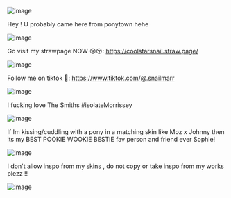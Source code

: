 ![image](https://github.com/user-attachments/assets/14218679-3323-47a9-839a-53cd01eb701a)



Hey ! U probably came here from ponytown hehe

![image](https://github.com/user-attachments/assets/5043d5f6-5845-4515-beab-e2603a0aee8b)

Go visit my strawpage NOW 😚😚: https://coolstarsnail.straw.page/

![image](https://github.com/user-attachments/assets/aa74c40a-9842-4e7e-9a7f-95f9a7a534e8)

Follow me on tiktok 💝: https://www.tiktok.com/@.snailmarr

![image](https://github.com/user-attachments/assets/aa74c40a-9842-4e7e-9a7f-95f9a7a534e8)

I fucking love The Smiths #isolateMorrissey

![image](https://github.com/user-attachments/assets/aa74c40a-9842-4e7e-9a7f-95f9a7a534e8)


If Im kissing/cuddling with a pony in a matching skin like Moz x Johnny then its my BEST POOKIE WOOKIE BESTIE fav person and friend ever Sophie!

![image](https://github.com/user-attachments/assets/5043d5f6-5845-4515-beab-e2603a0aee8b)

I don't allow inspo from my skins , do not copy or take inspo from my works plezz !! 


![image](https://github.com/user-attachments/assets/8b8d095e-d785-40f6-92af-8e2b907cb978)
